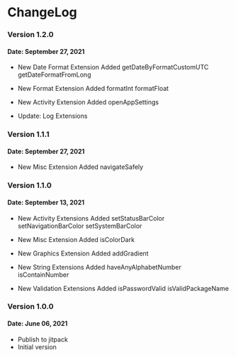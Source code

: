 # ChangeLog

### Version 1.2.0
#### Date: September 27, 2021

- New Date Format Extension Added
  getDateByFormatCustomUTC
  getDateFormatFromLong

- New Format Extension Added
  formatInt
  formatFloat

- New Activity Extension Added
  openAppSettings

- Update: Log Extensions

### Version 1.1.1
#### Date: September 27, 2021

- New Misc Extension Added
  navigateSafely
  
### Version 1.1.0
#### Date: September 13, 2021

- New Activity Extensions Added
  setStatusBarColor
  setNavigationBarColor
  setSystemBarColor

- New Misc Extension Added
  isColorDark

- New Graphics Extension Added
  addGradient

- New String Extensions Added
  haveAnyAlphabetNumber
  isContainNumber

- New Validation Extensions Added
  isPasswordValid
  isValidPackageName
  
### Version 1.0.0
#### Date: June 06, 2021

- Publish to jitpack
- Initial version